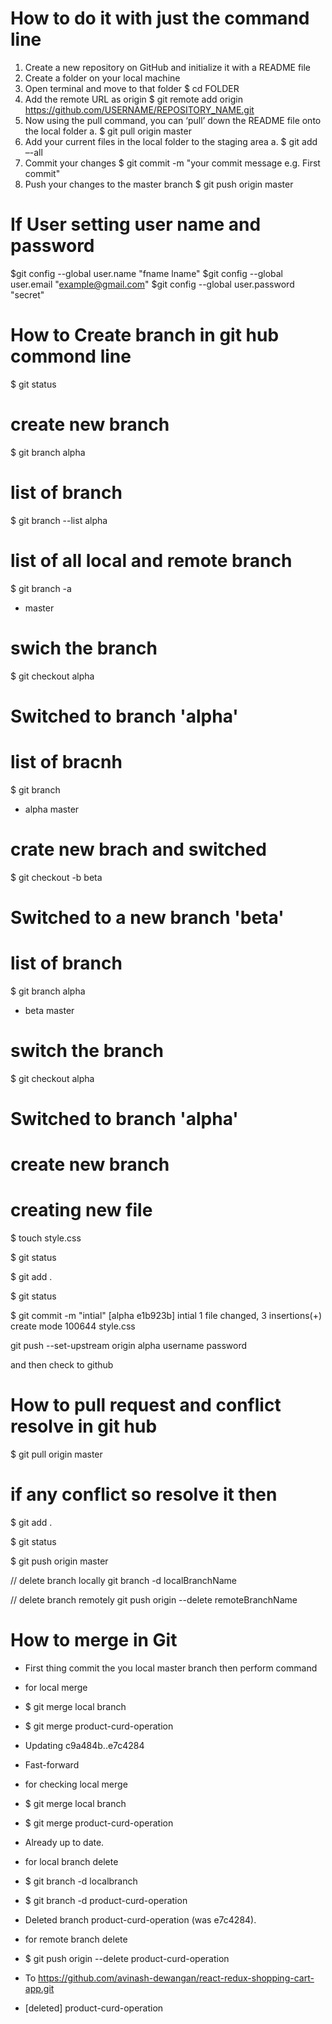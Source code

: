 
    
# How to do it with just the command line
1. Create a new repository on GitHub and initialize it with a README file
2. Create a folder on your local machine
3. Open terminal and move to that folder
$ cd FOLDER
4. Add the remote URL as origin
$ git remote add origin https://github.com/USERNAME/REPOSITORY_NAME.git
5. Now using the pull command, you can ‘pull’ down the README file onto the local folder
a. $ git pull origin master
6. Add your current files in the local folder to the staging area
a. $ git add –-all
7. Commit your changes
$ git commit -m "your commit message e.g. First commit"
8. Push your changes to the master branch
$ git push origin master

# If User setting user name and password
$git config --global user.name "fname lname"
$git config --global user.email "example@gmail.com"
$git config --global user.password "secret"

# How to Create branch in git hub commond line

$ git status

# create new branch
$ git branch alpha

# list of branch
$ git branch --list
alpha

# list of all local and remote branch
$ git branch -a

- master

# swich the branch
$ git checkout alpha

# Switched to branch 'alpha'

# list of bracnh
$ git branch

- alpha
  master

# crate new brach and switched
$ git checkout -b beta

# Switched to a new branch 'beta'

# list of branch

$ git branch
alpha

- beta
  master

# switch the branch
$ git checkout alpha

# Switched to branch 'alpha'

# create new branch

# creating new file
$ touch style.css

$ git status

$ git add .

$ git status

$ git commit -m "intial"
[alpha e1b923b] intial
1 file changed, 3 insertions(+)
create mode 100644 style.css

git push --set-upstream origin alpha
username
password

and then check to github





# How to pull request and conflict resolve in git hub

$ git pull origin master

# if any conflict so resolve it then

$ git add .

$ git status

$ git push origin master


// delete branch locally
git branch -d localBranchName

// delete branch remotely
git push origin --delete remoteBranchName




# How to merge in Git
- First thing commit the you local master branch then perform command

- for local merge

- $ git merge local branch
- $ git merge product-curd-operation
- Updating c9a484b..e7c4284
- Fast-forward

  
- for checking local merge

- $ git merge local branch
- $ git merge product-curd-operation
- Already up to date.



- for local branch delete


- $ git branch -d localbranch
- $ git branch -d product-curd-operation
- Deleted branch product-curd-operation (was e7c4284).



- for remote branch delete
- $ git push origin --delete product-curd-operation
- To https://github.com/avinash-dewangan/react-redux-shopping-cart-app.git
- [deleted]         product-curd-operation



